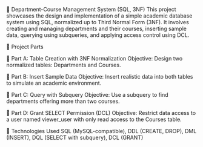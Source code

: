 📘 Department-Course Management System (SQL, 3NF)
This project showcases the design and implementation of a simple academic database system using SQL, normalized up to Third Normal Form (3NF). It involves creating and managing departments and their courses, inserting sample data, querying using subqueries, and applying access control using DCL.

🧩 Project Parts

📌 Part A: Table Creation with 3NF Normalization
Objective:
Design two normalized tables: Departments and Courses.

📌 Part B: Insert Sample Data
Objective:
Insert realistic data into both tables to simulate an academic environment.

📌 Part C: Query with Subquery
Objective:
Use a subquery to find departments offering more than two courses.

📌 Part D: Grant SELECT Permission (DCL)
Objective:
Restrict data access to a user named viewer_user with only read access to the Courses table.

📌 Technologies Used
SQL (MySQL-compatible),
DDL (CREATE, DROP),
DML (INSERT),
DQL (SELECT with subquery),
DCL (GRANT)
